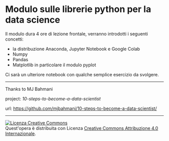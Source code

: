 # Modulo sulle librerie python per la data science

Il modulo dura 4 ore di lezione frontale, verranno introdotti i seguenti concetti:

* la distribuzione Anaconda, Jupyter Notebook e Google Colab
* Numpy
* Pandas
* Matplotlib in particolare il modulo pyplot

Ci sarà un ulteriore notebook con qualche semplice esercizio da svolgere.

---

Thanks to MJ Bahmani

project: *10-steps-to-become-a-data-scientist*

url: https://github.com/mjbahmani/10-steps-to-become-a-data-scientist/

---

<a rel="license" href="http://creativecommons.org/licenses/by/4.0/"><img alt="Licenza Creative Commons" style="border-width:0" src="https://i.creativecommons.org/l/by/4.0/88x31.png" /></a><br />Quest'opera è distribuita con Licenza <a rel="license" href="http://creativecommons.org/licenses/by/4.0/">Creative Commons Attribuzione 4.0 Internazionale</a>.

